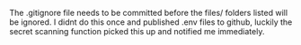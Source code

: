 The .gitignore file needs to be committed before the files/ folders listed will be ignored. I didnt do this once and published .env files to github, luckily the secret scanning function picked this up and notified me immediately.
